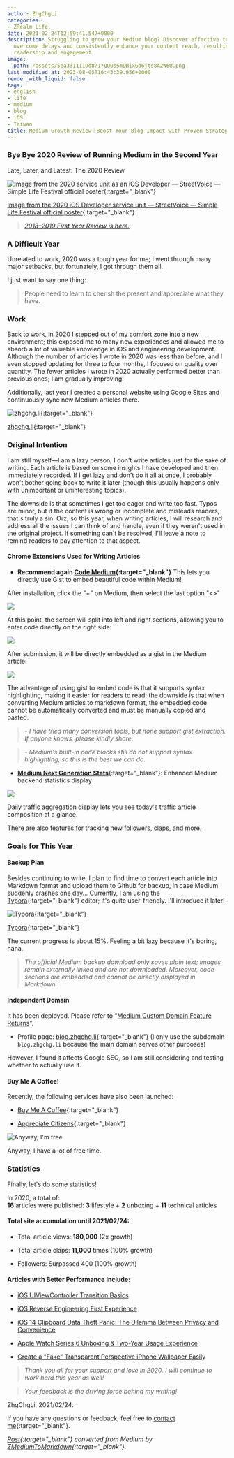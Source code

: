 ```yaml
---
author: ZhgChgLi
categories:
- ZRealm Life.
date: 2021-02-24T12:59:41.547+0000
description: Struggling to grow your Medium blog? Discover effective techniques to
  overcome delays and consistently enhance your content reach, resulting in increased
  readership and engagement.
image:
  path: /assets/5ea3311119d8/1*QUUs5mDHixGd6jts8A2W6Q.png
last_modified_at: 2023-08-05T16:43:39.956+0000
render_with_liquid: false
tags:
- english
- life
- medium
- blog
- iOS
- Taiwan
title: Medium Growth Review｜Boost Your Blog Impact with Proven Strategies
---
```


### Bye Bye 2020 Review of Running Medium in the Second Year

Late, Later, and Latest: The 2020 Review

![[Image from the 2020 service unit as an iOS Developer — StreetVoice — Simple Life Festival official poster](https://simplelife.streetvoice.com/2020/){:target="_blank"}](/assets/5ea3311119d8/1*QUUs5mDHixGd6jts8A2W6Q.png)

[Image from the 2020 iOS Developer service unit — StreetVoice — Simple Life Festival official poster](https://simplelife.streetvoice.com/2020/){:target="_blank"}

> [*2018–2019 First Year Review is here.*](../d01252331b53/)

### A Difficult Year

Unrelated to work, 2020 was a tough year for me; I went through many major setbacks, but fortunately, I got through them all.

I just want to say one thing:

> People need to learn to cherish the present and appreciate what they have.

### Work

Back to work, in 2020 I stepped out of my comfort zone into a new environment; this exposed me to many new experiences and allowed me to absorb a lot of valuable knowledge in iOS and engineering development. Although the number of articles I wrote in 2020 was less than before, and I even stopped updating for three to four months, I focused on quality over quantity. The fewer articles I wrote in 2020 actually performed better than previous ones; I am gradually improving!

Additionally, last year I created a personal website using Google Sites and continuously sync new Medium articles there.

![[zhgchg.li](http://www.zhgchg.li){:target="_blank"}](/assets/5ea3311119d8/1*O4AmlRnkMv0jLxpre9bktA.png)

[zhgchg.li](http://www.zhgchg.li){:target="_blank"}

### Original Intention

I am still myself—I am a lazy person; I don't write articles just for the sake of writing. Each article is based on some insights I have developed and then immediately recorded. If I get lazy and don't do it all at once, I probably won't bother going back to write it later (though this usually happens only with unimportant or uninteresting topics).

The downside is that sometimes I get too eager and write too fast. Typos are minor, but if the content is wrong or incomplete and misleads readers, that's truly a sin. Orz; so this year, when writing articles, I will research and address all the issues I can think of and handle, even if they weren't used in the original project. If something can't be resolved, I'll leave a note to remind readers to pay attention to that aspect.

#### Chrome Extensions Used for Writing Articles

- **Recommend again [Code Medium](https://chrome.google.com/webstore/detail/code-medium/dganoageikmadjocbmklfgaejpkdigbe){:target="_blank"}** This lets you directly use Gist to embed beautiful code within Medium!

After installation, click the "+" on Medium, then select the last option "<>"

![](/assets/5ea3311119d8/1*dhLr-LydWl6vuvcA9P9UNw.png)

At this point, the screen will split into left and right sections, allowing you to enter code directly on the right side:

![](/assets/5ea3311119d8/1*lJb-wRFoFgmTTNCBtYJ74g.png)

After submission, it will be directly embedded as a gist in the Medium article:

![](/assets/5ea3311119d8/1*69EgN0TUBDBEWSDusjDd7Q.png)

The advantage of using gist to embed code is that it supports syntax highlighting, making it easier for readers to read; the downside is that when converting Medium articles to markdown format, the embedded code cannot be automatically converted and must be manually copied and pasted.

> *- I have tried many conversion tools, but none support gist extraction. If anyone knows, please kindly share.*

> *- Medium's built-in code blocks still do not support syntax highlighting, so this is the best we can do.*

- [**Medium Next Generation Stats**](https://chrome.google.com/webstore/detail/medium-next-generation-st/fhopcbdfcaleefngfpglahlpfhagendo){:target="_blank"}: Enhanced Medium backend statistics display

![](/assets/5ea3311119d8/1*3oHyZfBg6vURkwfvVvblNg.png)

Daily traffic aggregation display lets you see today's traffic article composition at a glance.

There are also features for tracking new followers, claps, and more.

### Goals for This Year

#### Backup Plan

Besides continuing to write, I plan to find time to convert each article into Markdown format and upload them to Github for backup, in case Medium suddenly crashes one day... Currently, I am using the [Typora](http://typora.io/){:target="_blank"} editor; it's quite user-friendly. I'll introduce it later!

![[Typora](http://typora.io/){:target="_blank"}](/assets/5ea3311119d8/1*zbgIDgPkq36aU01YSrNGvg.png)

[Typora](http://typora.io/){:target="_blank"}

The current progress is about 15%. Feeling a bit lazy because it's boring, haha.

> *The official Medium backup download only saves plain text; images remain externally linked and are not downloaded. Moreover, code sections are embedded and cannot be directly displayed in Markdown.*

#### Independent Domain

It has been deployed. Please refer to "[Medium Custom Domain Feature Returns](../d9a95d4224ea/)".

- Profile page: [blog.zhgchg.li](http://blog.zhgchg.li/){:target="_blank"} (I only use the subdomain `blog.zhgchg.li` because the main domain serves other purposes)

However, I found it affects Google SEO, so I am still considering and testing whether to actually use it.

#### Buy Me A Coffee!

Recently, the following services have also been launched:

- [Buy Me A Coffee](https://www.buymeacoffee.com/zhgchgli){:target="_blank"}

- [Appreciate Citizens](https://liker.land/zhgchgli/civic){:target="_blank"}

![Anyway, I'm free](/assets/5ea3311119d8/1*CkHby264C3AC5ixNj8qIrw.png)

Anyway, I have a lot of free time.

### Statistics

Finally, let's do some statistics!

In 2020, a total of:  
**16** articles were published: **3** lifestyle + **2** unboxing + **11** technical articles

#### Total site accumulation until 2021/02/24:

- Total article views: **180,000** (2x growth)

- Total article claps: **11,000** times (100% growth)

- Followers: Surpassed 400 (100% growth)

#### Articles with Better Performance Include:

- [iOS UIViewController Transition Basics](../14cee137c565/)

- [iOS Reverse Engineering First Experience](../7498e1ff93ce/)

- [iOS 14 Clipboard Data Theft Panic: The Dilemma Between Privacy and Convenience](../8a04443024e2/)

- [Apple Watch Series 6 Unboxing & Two-Year Usage Experience](../eab0e984043/)

- [Create a "Fake" Transparent Perspective iPhone Wallpaper Easily](../2e4429f410d6/)

> *Thank you all for your support and love in 2020. I will continue to work hard this year as well!*

> *Your feedback is the driving force behind my writing!*

ZhgChgLi, 2021/02/24.

If you have any questions or feedback, feel free to [contact me](https://www.zhgchg.li/contact){:target="_blank"}.

*[Post](https://medium.com/zrealm-life/bye-bye-2020-%E7%B6%93%E7%87%9F-medium-%E7%AC%AC%E4%BA%8C%E5%B9%B4%E5%9B%9E%E9%A1%A7-5ea3311119d8){:target="_blank"} converted from Medium by [ZMediumToMarkdown](https://github.com/ZhgChgLi/ZMediumToMarkdown){:target="_blank"}.*